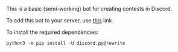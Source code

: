 This is a basic (semi-working) bot for creating contests in Discord.

To add this bot to your server, use [this](https://discordapp.com/oauth2/authorize?client_id=380598116488970261&scope=bot) link.

To install the required dependencies:

    python3 -m pip install -U discord.py@rewrite
